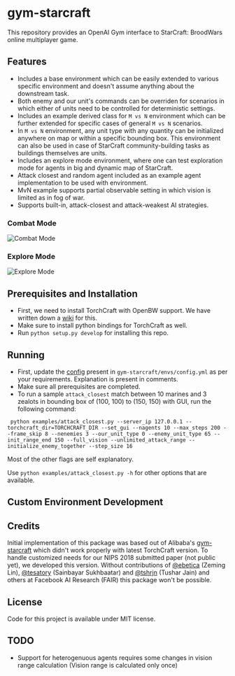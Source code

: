 # gym-starcraft

This repository provides an OpenAI Gym interface to StarCraft: BroodWars online multiplayer game.

## Features

- Includes a base environment which can be easily extended to various specific environment and doesn't assume anything about the downstream task.
- Both enemy and our unit's commands can be overriden for scenarios in which either of units need to be controlled for deterministic settings.
- Includes an example derived class for `M vs N` environment which can be further extended for specific cases of general `M vs N` scenarios.
- In `M vs N` environment, any unit type with any quantity can be initialized anywhere on map or within a specific bounding box. This environment can also be used in case of StarCraft community-building tasks as buildings themselves are units.
- Includes an explore mode environment, where one can test exploration mode for agents in big and dynamic map of StarCraft.
- Attack closest and random agent included as an example agent implementation to be used with environment.
- MvN example supports partial observable setting in which vision is limited as in fog of war.
- Supports built-in, attack-closest and attack-weakest AI strategies.

### Combat Mode
![Combat Mode](https://media.giphy.com/media/2fUIxtNqWQMEdhmfTm/giphy.gif)

### Explore Mode
![Explore Mode](https://media.giphy.com/media/nEujB3aD9HWAWaEnSO/giphy.gif)

## Prerequisites and Installation

- First, we need to install TorchCraft with OpenBW support. We have written down a [wiki](https://github.com/apsdehal/gym-starcraft/wiki/Installation) for this.
- Make sure to install python bindings for TorchCraft as well.
- Run `python setup.py develop` for installing this repo.

## Running

- First, update the [config](https://github.com/apsdehal/gym-starcraft/blob/paper/gym_starcraft/envs/config.yml) present in `gym-starcraft/envs/config.yml` as per your requirements. Explanation is present in comments.
- Make sure all prerequisites are completed.
- To run a sample `attack_closest` match between 10 marines and 3 zealots in bounding box of (100, 100) to (150, 150) with GUI, run the following command:

```
 python examples/attack_closest.py --server_ip 127.0.0.1 --torchcraft_dir=TORCHCRAFT_DIR --set_gui --nagents 10 --max_steps 200 --frame_skip 8 --nenemies 3 --our_unit_type 0 --enemy_unit_type 65 --init_range_end 150 --full_vision --unlimited_attack_range --initialize_enemy_together --step_size 16
```

Most of the other flags are self explanatory.

Use `python examples/attack_closest.py -h` for other options that are available.

## Custom Environment Development

## Credits

Initial implementation of this package was based out of Alibaba's [gym-starcraft](https://github.com/alibaba/gym-starcraft) which didn't work properly with latest TorchCraft version. To handle customized needs for our NIPS 2018 submitted paper (not public yet), we developed this version. Without contributions of [@ebetica](https://github.com/ebetica) (Zeming Lin), [@tesatory](https://github.com/tesatory) (Sainbayar Sukhbaatar) and [@tshrjn](https://github.com/tshrjn) (Tushar Jain) and others at Facebook AI Research (FAIR) this package won't be possible.

## License

Code for this project is available under MIT license.

## TODO

- Support for heterogenuous agents requires some changes in vision range calculation (Vision range is calculated only once)